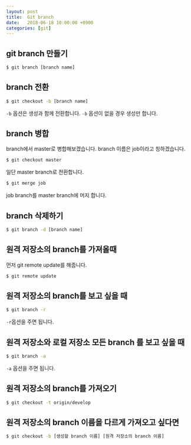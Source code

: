```yaml
---
layout: post
title:  Git branch
date:   2018-06-18 10:00:00 +0900
categories: [git]
---
```


## git branch 만들기
```bash
$ git branch [branch name]
```

## branch 전환
```bash
$ git checkout -b [branch name]
```
`-b` 옵션은 생성과 함께 전환합니다. `-b` 옵션이 없을 경우 생성만 합니다.

## branch 병합
branch에서 master로 병합해보겠습니다. branch 이름은 job이라고 칭하겠습니다.
```bash
$ git checkout master
```
일단 master branch로 전환합니다.

```bash
$ git merge job
```
job branch를 master branch에 머지 합니다.

## branch 삭제하기
```bash
$ git branch -d [branch name]
```

## 원격 저장소의 branch를 가져올때
먼저 git remote update를 해줍니다.
```bash
$ git remote update
```

## 원격 저장소의 branch를 보고 싶을 때
```bash
$ git branch -r
```
`-r`옵션을 주면 됩니다.

## 원격 저장소와 로컬 저장소 모든 branch 를 보고 싶을 때
```bash
$ git branch -a
```
`-a` 옵션을 주면 됩니다.

## 원격 저장소의 branch를 가져오기
```bash
$ git checkout -t origin/develop
```

## 원격 저장소의 branch 이름을 다르게 가져오고 싶다면
```bash
$ git checkout -b [생성할 branch 이름] [원격 저장소의 branch 이름] 
```
